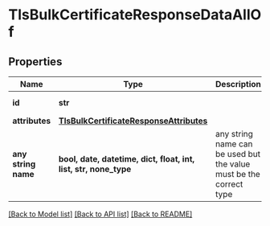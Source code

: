 # TlsBulkCertificateResponseDataAllOf


## Properties
Name | Type | Description | Notes
------------ | ------------- | ------------- | -------------
**id** | **str** |  | [optional] [readonly] 
**attributes** | [**TlsBulkCertificateResponseAttributes**](TlsBulkCertificateResponseAttributes.md) |  | [optional] 
**any string name** | **bool, date, datetime, dict, float, int, list, str, none_type** | any string name can be used but the value must be the correct type | [optional]

[[Back to Model list]](../README.md#documentation-for-models) [[Back to API list]](../README.md#documentation-for-api-endpoints) [[Back to README]](../README.md)


